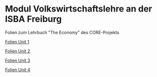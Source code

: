 # Modul Volkswirtschaftslehre an der ISBA Freiburg

Folien zum Lehrbuch "The Economy" des CORE-Projekts

[Folien Unit 1](https://isba-university.github.io/CORE_TheEconomy/Rmd/Unit_01.html#1)

[Folien Unit 2](https://isba-university.github.io/CORE_TheEconomy/Rmd/Unit_02.html#1)

[Folien Unit 3](https://isba-university.github.io/CORE_TheEconomy/Rmd/Unit_03.html#1)

[Folien Unit 4](https://isba-university.github.io/CORE_TheEconomy/Rmd/Unit_04.html#1)
